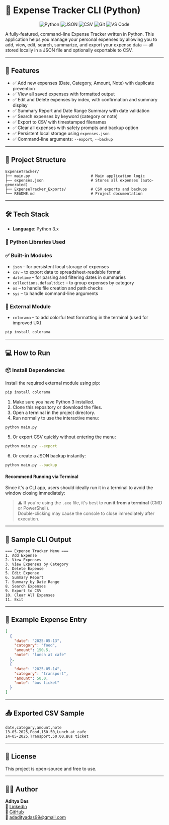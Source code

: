 # 🧾 Expense Tracker CLI (Python)

<p align="center">
  <img src="https://img.shields.io/badge/Python-3.x-blue?logo=python&logoColor=white" alt="Python" />
  <img src="https://img.shields.io/badge/JSON-Storage-lightgrey?logo=json&logoColor=black" alt="JSON" />
  <img src="https://img.shields.io/badge/CSV-Export-green?logo=csv&logoColor=white" alt="CSV" />
  <img src="https://img.shields.io/badge/Git-Version_Control-red?logo=git&logoColor=white" alt="Git" />
  <img src="https://img.shields.io/badge/Editor-VS_Code-blue?logo=visualstudiocode&logoColor=white" alt="VS Code" />
</p>

A fully-featured, command-line Expense Tracker written in Python. This application helps you manage your personal expenses by allowing you to add, view, edit, search, summarize, and export your expense data — all stored locally in a JSON file and optionally exportable to CSV.

---

## 🚀 Features

- ✅ Add new expenses (Date, Category, Amount, Note) with duplicate prevention
- ✅ View all saved expenses with formatted output
- ✅ Edit and Delete expenses by index, with confirmation and summary display
- ✅ Summary Report and Date Range Summary with date validation
- ✅ Search expenses by keyword (category or note)
- ✅ Export to CSV with timestamped filenames
- ✅ Clear all expenses with safety prompts and backup option
- ✅ Persistent local storage using `expenses.json`
- ✅ Command-line arguments: `--export`, `--backup`

---

## 📂 Project Structure
```
ExpenseTracker/
├── main.py                           # Main application logic
├── expenses.json                     # Stores all expenses (auto-generated)
├── ExpenseTracker_Exports/           # CSV exports and backups
└── README.md                         # Project documentation
```
---

## 🛠️ Tech Stack

- **Language**: Python 3.x

### 🧰 Python Libraries Used
### ✅ Built-in Modules
- `json` – for persistent local storage of expenses  
- `csv` – to export data to spreadsheet-readable format  
- `datetime` – for parsing and filtering dates in summaries  
- `collections.defaultdict` – to group expenses by category  
- `os` – to handle file creation and path checks
- `sys` – to handle command-line arguments
### 🌈 External Module
- `colorama` – to add colorful text formatting in the terminal (used for improved UX)
```bash
pip install colorama
```
---

## 💻 How to Run
### 📦 Install Dependencies
Install the required external module using pip:
```bash
pip install colorama
```
1. Make sure you have Python 3 installed.
2. Clone this repository or download the files.
3. Open a terminal in the project directory.
4. Run normally to use the interactive menu:
```bash
python main.py
```
5. Or export CSV quickly without entering the menu:
```bash
python main.py --export
```
6. Or create a JSON backup instantly:
```bash
python main.py --backup
```

####  **Recommend Running via Terminal**
Since it's a CLI app, users should ideally run it in a terminal to avoid the window closing immediately:

> ⚠️ If you're using the `.exe` file, it's best to **run it from a terminal** (CMD or PowerShell).  
> Double-clicking may cause the console to close immediately after execution.

---

## 🧪 Sample CLI Output
```plaintext
=== Expense Tracker Menu ===
1. Add Expense
2. View Expenses
3. View Expenses by Category
4. Delete Expense
5. Edit Expense
6. Summary Report
7. Summary by Date Range
8. Search Expenses
9. Export to CSV
10. Clear All Expenses
11. Exit
```
---

## 📁 Example Expense Entry
```json
[
  {
    "date": "2025-05-13",
    "category": "food",
    "amount": 150.5,
    "note": "lunch at cafe"
  },
  {
    "date": "2025-05-14",
    "category": "transport",
    "amount": 50.0,
    "note": "bus ticket"
  }
]
```
---

## 📤 Exported CSV Sample
```csv
date,category,amount,note
13-05-2025,Food,150.50,Lunch at cafe
14-05-2025,Transport,50.00,Bus ticket
```
---

## 📄 License

This project is open-source and free to use.

---

## 👨‍💻 Author

**Aditya Das**   
🔗 [LinkedIn](https://www.linkedin.com/in/adadityadas)  
🐙 [GitHub](https://github.com/CodeSmithAditya)  
📧 [adadityadas99@gmail.com](mailto:adadityadas99@gmail.com)